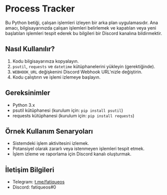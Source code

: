 # Process Tracker

Bu Python betiği, çalışan işlemleri izleyen bir arka plan uygulamasıdır. Ana amacı, bilgisayarınızda çalışan işlemleri belirlemek ve kapatılan veya yeni başlatılan işlemleri tespit ederek bu bilgileri bir Discord kanalına bildirmektir.

## Nasıl Kullanılır?

1. Kodu bilgisayarınıza kopyalayın.
2. `psutil`, `requests` ve `datetime` kütüphanelerini yükleyin (gerektiğinde).
3. `WEBHOOK_URL` değişkenini Discord Webhook URL'nizle değiştirin.
4. Kodu çalıştırın ve işlemi izlemeye başlayın.

## Gereksinimler

- Python 3.x
- psutil kütüphanesi (kurulum için: `pip install psutil`)
- requests kütüphanesi (kurulum için: `pip install requests`)

## Örnek Kullanım Senaryoları

- Sistemdeki işlem aktivitesini izlemek.
- Potansiyel olarak zararlı veya istenmeyen işlemleri tespit etmek.
- İşlem izleme ve raporlama için Discord kanalı oluşturmak.

## İletişim Bilgileri

- Telegram: [t.me/fatiqueos](https://t.me/fatiqueos)
- Discord: fatiqueos#0


